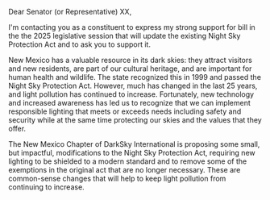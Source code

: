 Dear Senator (or Representative)  XX,

I'm contacting you as a constituent to express my strong support for bill in the the 2025 legislative session that will update the existing Night Sky Protection Act and to ask you to support it.

New Mexico has a valuable resource in its dark skies: they attract visitors and new residents, are part of our cultural heritage, and are important for human health and wildlife. The state recognized this in 1999 and passed the Night Sky Protection Act. However, much has changed in the last 25 years, and light pollution has continued to increase.  Fortunately, new technology and increased awareness has led us to recognize that we can implement responsible lighting that meets or exceeds needs including safety and security while at the same time protecting our skies and the values that they offer.

The New Mexico Chapter of DarkSky International is proposing some small, but impactful, modifications to the Night Sky Protection Act, requiring new lighting to be shielded to a modern standard and to remove some of the exemptions in the original act that are no longer necessary.  These are common-sense changes that will help to keep light pollution from continuing to increase.
